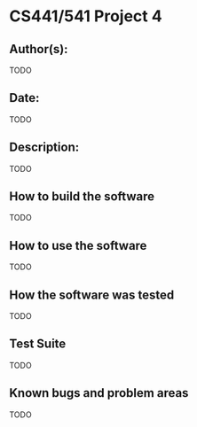 # CS441/541 Project 4

## Author(s):

TODO


## Date:

TODO


## Description:

TODO


## How to build the software

TODO


## How to use the software

TODO


## How the software was tested

TODO

## Test Suite

TODO


## Known bugs and problem areas

TODO
